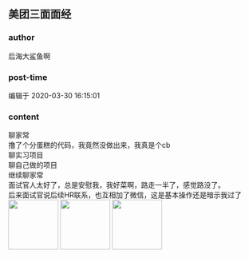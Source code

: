 ## 美团三面面经
### author 
后海大鲨鱼啊
### post-time 

编辑于  2020-03-30 16:15:01
### content 
<div class="post-topic-des nc-post-content">
 聊家常
 <br/>
 撸了个分蛋糕的代码，我竟然没做出来，我真是个cb
 <br/>
 聊实习项目
 <br/>
 聊自己做的项目
 <br/>
 继续聊家常
 <br/>
 面试官人太好了，总是安慰我，我好菜啊，路走一半了，感觉路没了。
 <br/>
 后来面试官说后续HR联系，也互相加了微信，这是基本操作还是暗示我过了
 <img data-card-emoji="[哭笑]" height="100px" src="https://uploadfiles.nowcoder.com/images/20191018/468200_1571397817785_7B6FBD4C592D356E087A0F1053751007" width="100px"/>
 <img data-card-emoji="[哭笑]" height="100px" src="https://uploadfiles.nowcoder.com/images/20191018/468200_1571397817785_7B6FBD4C592D356E087A0F1053751007" width="100px"/>
 <img data-card-emoji="[哭笑]" height="100px" src="https://uploadfiles.nowcoder.com/images/20191018/468200_1571397817785_7B6FBD4C592D356E087A0F1053751007" width="100px"/>
</div>

